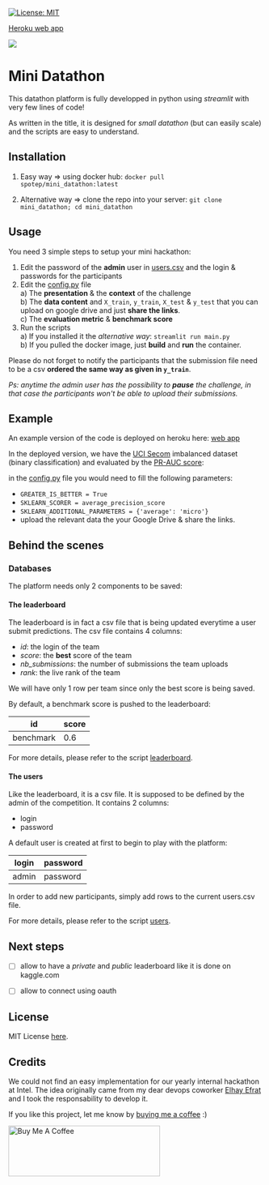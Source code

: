 [![License: MIT](https://img.shields.io/badge/License-MIT-yellow.svg)](https://opensource.org/licenses/MIT)

[Heroku web app](https://minidatathon.herokuapp.com/)

![](mini_datathon.gif)

# Mini Datathon

This datathon platform is fully developped in python using *streamlit* with very few lines of code!

As written in the title, it is designed for *small datathon* (but can easily scale) and the scripts are easy to understand.

## Installation

1) Easy way => using docker hub:
`docker pull spotep/mini_datathon:latest`

2) Alternative way => clone the repo into your server:
`git clone mini_datathon; cd mini_datathon`

## Usage

You need 3 simple steps to setup your mini hackathon:

1) Edit the password of the **admin** user in [users.csv](users.csv) and the login & passwords for the participants 
2) Edit the [config.py](config.py) file\
    a) The **presentation** & the **context** of the challenge \
    b) The **data content** and `X_train`, `y_train`, `X_test` & `y_test` that you can upload on google drive and just **share the links**. \
    c) The **evaluation metric** & **benchmark score**
3) Run the scripts\
    a) If you installed it the _alternative way_: `streamlit run main.py` \
    b) If you pulled the docker image, just **build** and **run** the container.

Please do not forget to notify the participants that the submission file need to be a csv **ordered the same way as given 
in `y_train`**.

_Ps: anytime the admin user has the possibility to **pause** the challenge, in that case the participants won't be able to upload their submissions._

## Example

An example version of the code is deployed on heroku here: [web app](https://minidatathon.herokuapp.com/)

In the deployed version, we have the [UCI Secom](https://archive.ics.uci.edu/ml/datasets/SECOM)
imbalanced dataset (binary classification) and evaluated by the [PR-AUC score](https://scikit-learn.org/stable/modules/generated/sklearn.metrics.average_precision_score.html#sklearn.metrics.average_precision_score):

in the [config.py](config.py) file you would need to fill the following parameters:

- `GREATER_IS_BETTER = True`
- `SKLEARN_SCORER = average_precision_score`
- `SKLEARN_ADDITIONAL_PARAMETERS = {'average': 'micro'}`
- upload the relevant data the your Google Drive & share the links.

## Behind the scenes
### Databases
The platform needs only 2 components to be saved:
#### The leaderboard
The leaderboard is in fact a csv file that is being updated everytime a user submit predictions. 
The csv file contains 4 columns: 
- _id_: the login  of the team
- _score_: the **best** score of the team
- _nb\_submissions_: the number of submissions the team uploads
- _rank_: the live rank of the team

We will have only 1 row per team since only the best score is being saved.

By default, a benchmark score is pushed to the leaderboard:

| id        | score |
|-----------|-------|
| benchmark | 0.6   |

For more details, please refer to the script [leaderboard](leaderboard.py).

#### The users
Like the leaderboard, it is a csv file.
It is supposed to be defined by the admin of the competition.
It contains 2 columns: 
- login
- password

A default user is created at first to begin to play with the platform:

| login     | password |
|-----------|----------|
| admin     | password |

In order to add new participants, simply add rows to the current users.csv file.

For more details, please refer to the script [users](users.py).

## Next steps

- [ ] allow to have a *private* and *public* leaderboard like it is done on kaggle.com
- [ ] allow to connect using oauth


## License
MIT License [here](LICENSE).

## Credits
We could not find an easy implementation for our yearly internal hackathon at Intel.
The idea originally came from my dear devops coworker [Elhay Efrat](https://github.com/shdowofdeath)
and I took the responsability to develop it.

If you like this project, let me know by [buying me a coffee](https://www.buymeacoffee.com/jeremyatia) :)

<a href="https://www.buymeacoffee.com/jeremyatia" target="_blank"><img src="https://cdn.buymeacoffee.com/buttons/v2/default-yellow.png" alt="Buy Me A Coffee" style="height: 100px !important;width: 300px !important;" ></a>
